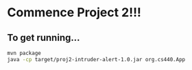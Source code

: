 # Commence Project 2!!!
## To get running...

```sh
mvn package
java -cp target/proj2-intruder-alert-1.0.jar org.cs440.App
```

